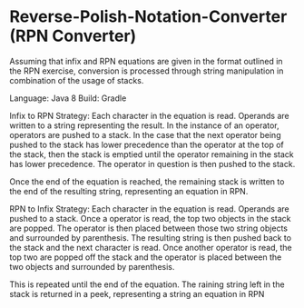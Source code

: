 # Reverse-Polish-Notation-Converter (RPN Converter)


Assuming that infix and RPN equations are given in the format outlined in the RPN exercise, 
conversion is processed through string manipulation in combination of the usage of stacks. 


Language: Java 8 
Build: Gradle


Infix to RPN Strategy: 
Each character in the equation is read. Operands are written to a string representing the result. In the instance of an operator, operators are pushed to a stack. In the case that the next operator being pushed to the stack has lower precedence than the operator at the top of the stack, then the stack is emptied until the operator remaining in the stack has lower precedence. The operator in question is then pushed to the stack. 


Once the end of the equation is reached, the remaining stack is written to the end of the resulting string, representing an equation in RPN. 


RPN to Infix Strategy: 
Each character in the equation is read. Operands are pushed to a stack. Once a operator is read, the top two objects in the stack are popped. The operator is then placed between those two string objects and surrounded by parenthesis. 
The resulting string is then pushed back to the stack and the next character is read. 
Once another operator is read, the top two are popped off the stack and the operator is placed between the two objects and surrounded by parenthesis. 


This is repeated until the end of the equation.
The raining string left in the stack is returned in a peek, representing a string an equation in RPN




